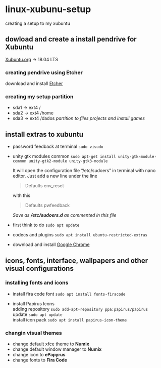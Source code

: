 # linux-xubunu-setup
creating a setup to my xubuntu

## dowload and create a install pendrive for Xubuntu
[Xubuntu.org](https://xubuntu.org/download) -> 18.04 LTS

### creating pendrive using Etcher
download and install 
[Etcher](https://www.balena.io/etcher/)

### creating my setup partition 
  * sda1 -> ext4 /
  * sda2 -> ext4 /home
  * sda3 -> ext4 /dados  *partition to files projects and install games*

## install extras to xubuntu
 * password feedback at terminal
 `sudo visudo`
 * unity gtk modules common 
 `sudo apt-get install unity-gtk-module-common unity-gtk2-module unity-gtk3-module`
 
   It will open the configuration file “/etc/sudoers” in terminal with nano editor. Just add a new line under the line 
   > Defaults        env_reset
   
   with this 
   > Defaults        pwfeedback
   
   *Save as **/etc/sudoers.d** as commented in this file*
   
 * first think to do
 `sudo apt update`
 
 * codecs and plugins 
 `sudo apt install ubuntu-restricted-extras`
 
 * download and install [Google Chrome](https://www.google.com/chrome/)
 
 

## icons, fonts, interface, wallpapers and other visual configurations

### installing fonts and icons

 * install fira code font
 `sudo apt install fonts-firacode`
 
 * install Papirus Icons \
    adding repository `sudo add-apt-repository ppa:papirus/papirus` \
    update `sudo apt update` \
    install icon pack `sudo apt install papirus-icon-theme`


### changin visual themes

 * change default xfce theme to **Numix**
 * change default window manager to **Numix**
 * change icon to **ePapyrus**
 * change fonts to **Fira Code** 
